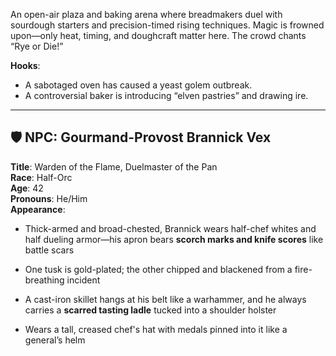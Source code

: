 An open-air plaza and baking arena where breadmakers duel with sourdough starters and precision-timed rising techniques. Magic is frowned upon—only heat, timing, and doughcraft matter here. The crowd chants “Rye or Die!”

**Hooks**:
- A sabotaged oven has caused a yeast golem outbreak.
- A controversial baker is introducing “elven pastries” and drawing ire.

<hr>

## 🛡️ NPC: Gourmand-Provost Brannick Vex

**Title**: Warden of the Flame, Duelmaster of the Pan  
**Race**: Half-Orc  
**Age**: 42  
**Pronouns**: He/Him  
**Appearance**:

- Thick-armed and broad-chested, Brannick wears half-chef whites and half dueling armor—his apron bears **scorch marks and knife scores** like battle scars
    
- One tusk is gold-plated; the other chipped and blackened from a fire-breathing incident
    
- A cast-iron skillet hangs at his belt like a warhammer, and he always carries a **scarred tasting ladle** tucked into a shoulder holster
    
- Wears a tall, creased chef's hat with medals pinned into it like a general’s helm